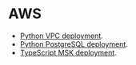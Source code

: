 # AWS


- [Python VPC deployment](https://github.com/bt3gl/Curated_Resources_on_Cloud_Infrastructure/tree/master/CDK_Python/VPC_example).
- [Python PostgreSQL deployment](https://github.com/bt3gl/Curated_Resources_on_Cloud_Infrastructure/tree/master/CDK_Python/PostgreSQL_example).
- [TypeScript MSK deployment](https://github.com/bt3gl/Curated_Resources_on_Cloud_Infrastructure/tree/master/CDK_TypeScript/MSK_example).
